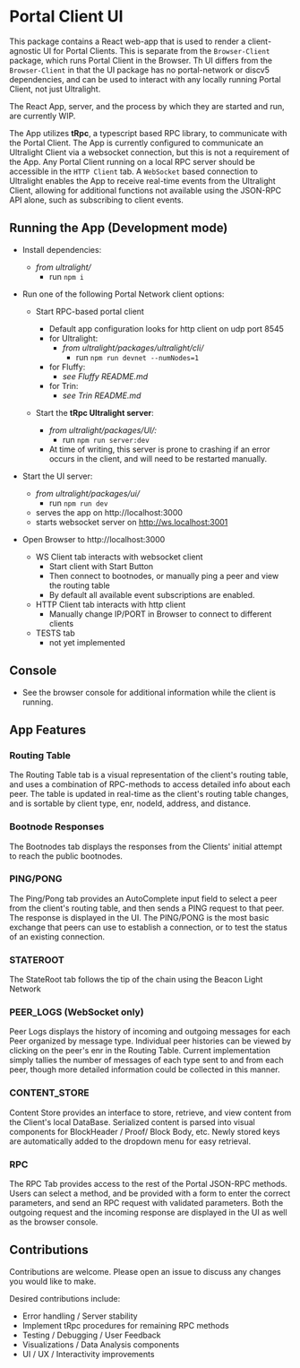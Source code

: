 # Portal Client UI

This package contains a React web-app that is used to render a client-agnostic UI for Portal Clients.
This is separate from the `Browser-Client` package, which runs Portal Client in the Browser.
Th UI differs from the `Browser-Client` in that the UI package has no portal-network or discv5 dependencies, and can be used to interact with any locally running Portal Client, not just Ultralight.

The React App, server, and the process by which they are started and run, are currently WIP.

The App utilizes **tRpc**, a typescript based RPC library, to communicate with the Portal Client.  The App is currently configured to communicate an Ultralight Client via a websocket connection, but this is not a requirement of the App.  Any Portal Client running on a local RPC server should be accessible in the `HTTP Client` tab.  A `WebSocket` based connection to Ultralight enables the App to receive real-time events from the Ultralight Client, allowing for additional functions not available using the JSON-RPC API alone, such as subscribing to client events.

## Running the App (Development mode)

- Install dependencies:
  - *from ultralight/*
    - run `npm i`

- Run one of the following Portal Network client options:
  - Start RPC-based portal client 
    - Default app configuration looks for http client on udp port 8545
    - for Ultralight:
      - *from ultralight/packages/ultralight/cli/*
        - run `npm run devnet --numNodes=1`
    - for Fluffy:
      - *see Fluffy README.md*
    - for Trin:
      - *see Trin README.md*

  - Start the **tRpc Ultralight server**:
    - *from ultralight/packages/UI/:*
      - run `npm run server:dev`
    - At time of writing, this server is prone to crashing if an error occurs in the client, and will need to be restarted manually.

- Start the UI server:
  - *from ultralight/packages/ui/*
    - run `npm run dev`
  - serves the app on http://localhost:3000
  - starts websocket server on http://ws.localhost:3001

- Open Browser to http://localhost:3000
  - WS Client tab interacts with websocket client
    - Start client with Start Button
    - Then connect to bootnodes, or manually ping a peer and view the routing table
    - By default all available event subscriptions are enabled.
  - HTTP Client tab interacts with http client
    - Manually change IP/PORT in Browser to connect to different clients
  - TESTS tab
    - not yet implemented

## Console

  - See the browser console for additional information while the client is running.

## App Features

### Routing Table

The Routing Table tab is a visual representation of the client's routing table, and uses a combination of RPC-methods to access detailed info about each peer.  The table is updated in real-time as the client's routing table changes, and is sortable by client type, enr, nodeId, address, and distance.

### Bootnode Responses

The Bootnodes tab displays the responses from the Clients' initial attempt to reach the public bootnodes.

### PING/PONG

The Ping/Pong tab provides an AutoComplete input field to select a peer from the client's routing table, and then sends a PING request to that peer.  The response is displayed in the UI.  The PING/PONG is the most basic exchange that peers can use to establish a connection, or to test the status of an existing connection.

### STATEROOT

The StateRoot tab follows the tip of the chain using the Beacon Light Network

### PEER_LOGS (WebSocket only)

Peer Logs displays the history of incoming and outgoing messages for each Peer organized by message type.  Individual peer histories can be viewed by clicking on the peer's enr in the Routing Table.  Current implementation simply tallies the number of messages of each type sent to and from each peer, though more detailed information could be collected in this manner.

### CONTENT_STORE

Content Store provides an interface to store, retrieve, and view content from the Client's local DataBase.  Serialized content is parsed into visual components for BlockHeader / Proof/ Block Body, etc.  Newly stored keys are automatically added to the dropdown menu for easy retrieval.

### RPC

The RPC Tab provides access to the rest of the Portal JSON-RPC methods.  Users can select a method, and be provided with a form to enter the correct parameters, and send an RPC request with validated parameters.  Both the outgoing request and the incoming response are displayed in the UI as well as the browser console.

## Contributions

Contributions are welcome.  Please open an issue to discuss any changes you would like to make.

Desired contributions include:
  - Error handling / Server stability
  - Implement tRpc procedures for remaining RPC methods
  - Testing / Debugging / User Feedback
  - Visualizations / Data Analysis components
  - UI / UX / Interactivity improvements